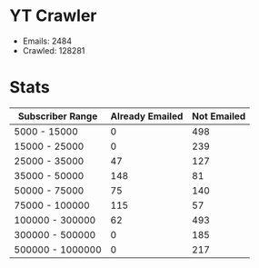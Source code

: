 # YT Crawler
- Emails: 2484
- Crawled: 128281

# Stats
| Subscriber Range  | Already Emailed | Not Emailed |
|-------|-------|-------|
| 5000 - 15000 | 0 | 498 |
| 15000 - 25000 | 0 | 239 |
| 25000 - 35000 | 47 | 127 |
| 35000 - 50000 | 148 | 81 |
| 50000 - 75000 | 75 | 140 |
| 75000 - 100000 | 115 | 57 |
| 100000 - 300000 | 62 | 493 |
| 300000 - 500000 | 0 | 185 |
| 500000 - 1000000 | 0 | 217 |
